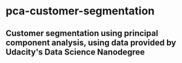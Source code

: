 # pca-customer-segmentation
## Customer segmentation using principal component analysis, using data provided by Udacity's Data Science Nanodegree 
